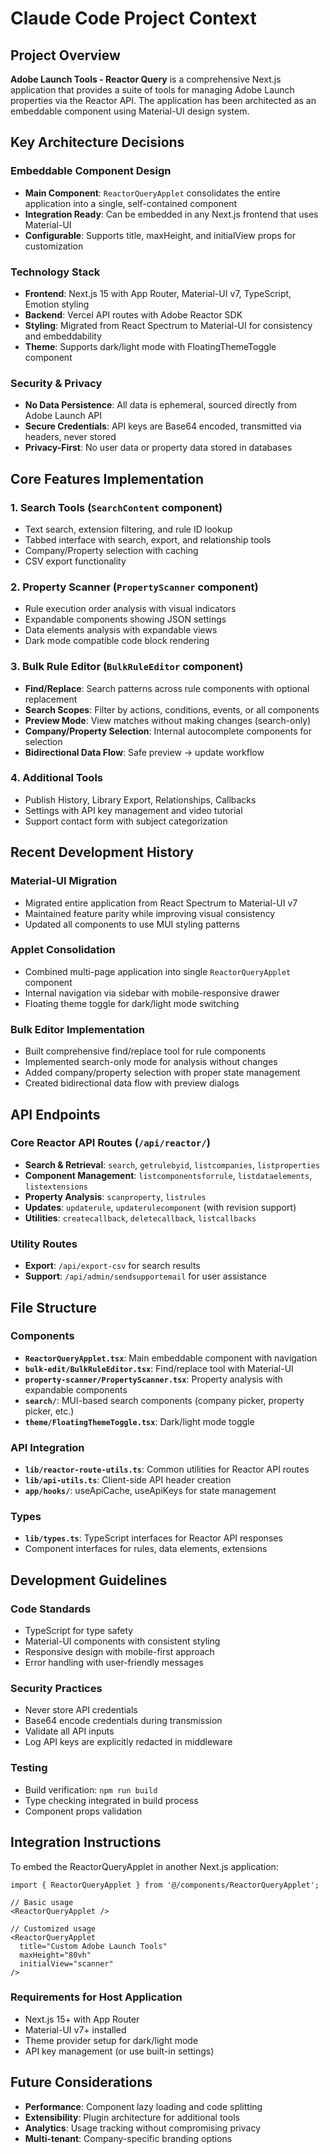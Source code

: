 # Claude Code Project Context

## Project Overview

**Adobe Launch Tools - Reactor Query** is a comprehensive Next.js application that provides a suite of tools for managing Adobe Launch properties via the Reactor API. The application has been architected as an embeddable component using Material-UI design system.

## Key Architecture Decisions

### Embeddable Component Design
- **Main Component**: `ReactorQueryApplet` consolidates the entire application into a single, self-contained component
- **Integration Ready**: Can be embedded in any Next.js frontend that uses Material-UI
- **Configurable**: Supports title, maxHeight, and initialView props for customization

### Technology Stack
- **Frontend**: Next.js 15 with App Router, Material-UI v7, TypeScript, Emotion styling
- **Backend**: Vercel API routes with Adobe Reactor SDK
- **Styling**: Migrated from React Spectrum to Material-UI for consistency and embeddability
- **Theme**: Supports dark/light mode with FloatingThemeToggle component

### Security & Privacy
- **No Data Persistence**: All data is ephemeral, sourced directly from Adobe Launch API
- **Secure Credentials**: API keys are Base64 encoded, transmitted via headers, never stored
- **Privacy-First**: No user data or property data stored in databases

## Core Features Implementation

### 1. Search Tools (`SearchContent` component)
- Text search, extension filtering, and rule ID lookup
- Tabbed interface with search, export, and relationship tools
- Company/Property selection with caching
- CSV export functionality

### 2. Property Scanner (`PropertyScanner` component)
- Rule execution order analysis with visual indicators
- Expandable components showing JSON settings
- Data elements analysis with expandable views
- Dark mode compatible code block rendering

### 3. Bulk Rule Editor (`BulkRuleEditor` component)
- **Find/Replace**: Search patterns across rule components with optional replacement
- **Search Scopes**: Filter by actions, conditions, events, or all components
- **Preview Mode**: View matches without making changes (search-only)
- **Company/Property Selection**: Internal autocomplete components for selection
- **Bidirectional Data Flow**: Safe preview → update workflow

### 4. Additional Tools
- Publish History, Library Export, Relationships, Callbacks
- Settings with API key management and video tutorial
- Support contact form with subject categorization

## Recent Development History

### Material-UI Migration
- Migrated entire application from React Spectrum to Material-UI v7
- Maintained feature parity while improving visual consistency
- Updated all components to use MUI styling patterns

### Applet Consolidation
- Combined multi-page application into single `ReactorQueryApplet` component
- Internal navigation via sidebar with mobile-responsive drawer
- Floating theme toggle for dark/light mode switching

### Bulk Editor Implementation
- Built comprehensive find/replace tool for rule components
- Implemented search-only mode for analysis without changes
- Added company/property selection with proper state management
- Created bidirectional data flow with preview dialogs

## API Endpoints

### Core Reactor API Routes (`/api/reactor/`)
- **Search & Retrieval**: `search`, `getrulebyid`, `listcompanies`, `listproperties`
- **Component Management**: `listcomponentsforrule`, `listdataelements`, `listextensions`
- **Property Analysis**: `scanproperty`, `listrules`
- **Updates**: `updaterule`, `updaterulecomponent` (with revision support)
- **Utilities**: `createcallback`, `deletecallback`, `listcallbacks`

### Utility Routes
- **Export**: `/api/export-csv` for search results
- **Support**: `/api/admin/sendsupportemail` for user assistance

## File Structure

### Components
- **`ReactorQueryApplet.tsx`**: Main embeddable component with navigation
- **`bulk-edit/BulkRuleEditor.tsx`**: Find/replace tool with Material-UI
- **`property-scanner/PropertyScanner.tsx`**: Property analysis with expandable components
- **`search/`**: MUI-based search components (company picker, property picker, etc.)
- **`theme/FloatingThemeToggle.tsx`**: Dark/light mode toggle

### API Integration
- **`lib/reactor-route-utils.ts`**: Common utilities for Reactor API routes
- **`lib/api-utils.ts`**: Client-side API header creation
- **`app/hooks/`**: useApiCache, useApiKeys for state management

### Types
- **`lib/types.ts`**: TypeScript interfaces for Reactor API responses
- Component interfaces for rules, data elements, extensions

## Development Guidelines

### Code Standards
- TypeScript for type safety
- Material-UI components with consistent styling
- Responsive design with mobile-first approach
- Error handling with user-friendly messages

### Security Practices
- Never store API credentials
- Base64 encode credentials during transmission
- Validate all API inputs
- Log API keys are explicitly redacted in middleware

### Testing
- Build verification: `npm run build`
- Type checking integrated in build process
- Component props validation

## Integration Instructions

To embed the ReactorQueryApplet in another Next.js application:

```tsx
import { ReactorQueryApplet } from '@/components/ReactorQueryApplet';

// Basic usage
<ReactorQueryApplet />

// Customized usage
<ReactorQueryApplet 
  title="Custom Adobe Launch Tools"
  maxHeight="80vh"
  initialView="scanner"
/>
```

### Requirements for Host Application
- Next.js 15+ with App Router
- Material-UI v7+ installed
- Theme provider setup for dark/light mode
- API key management (or use built-in settings)

## Future Considerations

- **Performance**: Component lazy loading and code splitting
- **Extensibility**: Plugin architecture for additional tools
- **Analytics**: Usage tracking without compromising privacy
- **Multi-tenant**: Company-specific branding options